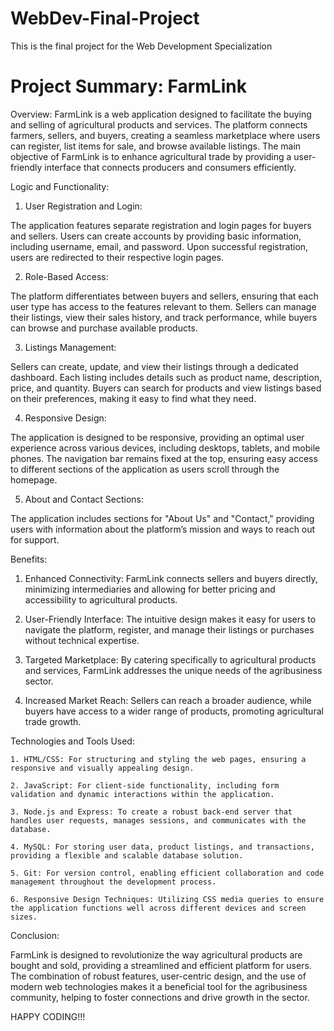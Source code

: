 # WebDev-Final-Project
This is the final project for the Web Development Specialization

# Project Summary: FarmLink
Overview: FarmLink is a web application designed to facilitate the buying and selling of agricultural products and services. The platform connects farmers, sellers, and buyers, creating a seamless marketplace where users can register, list items for sale, and browse available listings. The main objective of FarmLink is to enhance agricultural trade by providing a user-friendly interface that connects producers and consumers efficiently.

Logic and Functionality:
1. User Registration and Login:

The application features separate registration and login pages for buyers and sellers. Users can create accounts by providing basic information, including username, email, and password.
Upon successful registration, users are redirected to their respective login pages.

2. Role-Based Access:

The platform differentiates between buyers and sellers, ensuring that each user type has access to the features relevant to them.
Sellers can manage their listings, view their sales history, and track performance, while buyers can browse and purchase available products.

3. Listings Management:

Sellers can create, update, and view their listings through a dedicated dashboard. Each listing includes details such as product name, description, price, and quantity.
Buyers can search for products and view listings based on their preferences, making it easy to find what they need.

4. Responsive Design:

The application is designed to be responsive, providing an optimal user experience across various devices, including desktops, tablets, and mobile phones.
The navigation bar remains fixed at the top, ensuring easy access to different sections of the application as users scroll through the homepage.

5. About and Contact Sections:

The application includes sections for "About Us" and "Contact," providing users with information about the platform’s mission and ways to reach out for support.

Benefits:
1. Enhanced Connectivity: FarmLink connects sellers and buyers directly, minimizing intermediaries and allowing for better pricing and accessibility to agricultural products.

2. User-Friendly Interface: The intuitive design makes it easy for users to navigate the platform, register, and manage their listings or purchases without technical expertise.

3. Targeted Marketplace: By catering specifically to agricultural products and services, FarmLink addresses the unique needs of the agribusiness sector.

4. Increased Market Reach: Sellers can reach a broader audience, while buyers have access to a wider range of products, promoting agricultural trade growth.

Technologies and Tools Used:
    
    1. HTML/CSS: For structuring and styling the web pages, ensuring a responsive and visually appealing design.

    2. JavaScript: For client-side functionality, including form validation and dynamic interactions within the application.

    3. Node.js and Express: To create a robust back-end server that handles user requests, manages sessions, and communicates with the database.

    4. MySQL: For storing user data, product listings, and transactions, providing a flexible and scalable database solution.

    5. Git: For version control, enabling efficient collaboration and code management throughout the development process.

    6. Responsive Design Techniques: Utilizing CSS media queries to ensure the application functions well across different devices and screen sizes.

Conclusion:

FarmLink is designed to revolutionize the way agricultural products are bought and sold, providing a streamlined and efficient platform for users. The combination of robust features, user-centric design, and the use of modern web technologies makes it a beneficial tool for the agribusiness community, helping to foster connections and drive growth in the sector.

HAPPY CODING!!!